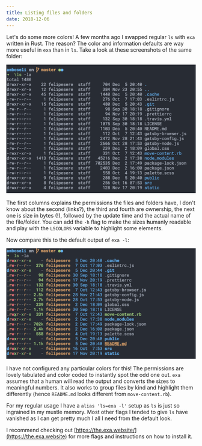 ```yaml
---
title: Listing files and folders
date: 2018-12-06
---
```


Let's do some more colors!
A few months ago I swapped regular `ls` with `exa` written in Rust. The reason? The color and information defaults are way more useful in `exa` than in `ls`.
Take a look at these screenshots of the same folder:

![Regular ls](./regular-ls.png 'Barely any colors, what are all those numbers?')

The first columns explains the permissions the files and folders have, I don't know about the second (links?), the third and fourth are ownership, the next one is size in bytes (!), followed by the update time and the actual name of the file/folder.
You can add the `-h` flag to make the sizes **h**umanly readable and play with the `LSCOLORS` variable to highlight some elements.

Now compare this to the default output of `exa -l`:

![Exa ls](./exa-ls.png 'Color coded permissions and files, human readable sizes')

I have not configured any particular colors for this! 
The permissions are lovely tabulated and color coded to instantly spot the odd one out.
`exa` assumes that a human will read the output and converts the sizes to meaningful numbers.
It also works to group files by kind and highlight them differently (hence `README.md` looks different from `move-content.rb`).

For my regular usage I have a `alias 'ls=exa -l'` setup as `ls` is just so ingrained in my mustle memory.
Most other flags I tended to give `ls` have vanished as I can get pretty much I all I need from the default look.

I recommend checking out [https://the.exa.website/](https://the.exa.website) for more flags and instructions on how to install it.




